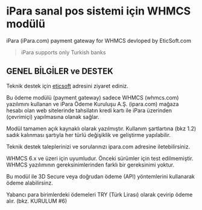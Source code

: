 # iPara sanal pos sistemi için WHMCS modülü
iPara (iPara.com) payment gateway for WHMCS devloped by EticSoft.com

> iPara supports only Turkish banks


## GENEL BİLGİLER ve DESTEK

Teknik destek için [eticsoft](https://eticsoft.com/) adresini ziyaret ediniz.

Bu ödeme modülü (payment gateway) sadece WHMCS (whmcs.com) yazılımını kullanan ve iPara Ödeme Kuruluşu A.Ş. (ipara.com) mağaza hesabı olan web sitelerinde tahsilatın kredi kartı ile iPara üzerinden (çevrimiçi) yapılmasına olanak sağlar.

Modül tamamen açık kaynaklı olarak yazılmıştır. Kullanım şartlartına (bkz 1.2) sadık kalınması şartıyla her türlü değişiklik ve geliştirme yapılabilir.

Teknik destek taleplerinizi ve sorularınızı ipara.com adresine iletebilirsiniz.

WHMCS 6.x ve üzeri için uyumludur. Önceki sürümler için test edilmemiştir. WHMCS yazılımının gereksinimlerinden farklı bir gereksinimi yoktur.

Bu modül ile 3D Secure veya doğrudan ödeme (API) yöntemlerini kullanarak ödeme alabilirsinz.

Yabancı para birimlerdeki ödemeleri TRY (Türk Lirası) olarak çevirip ödeme alır. (bkz. KURULUM #6)

